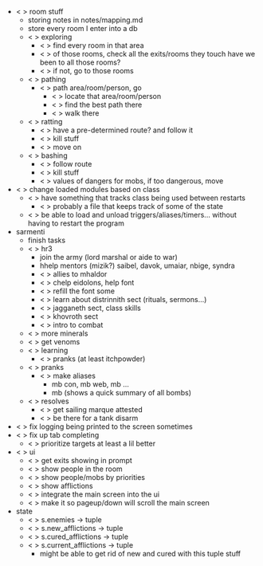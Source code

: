 * < > room stuff
    * storing notes in notes/mapping.md
    * <x> store every room I enter into a db
    * < > exploring
        * < > find every room in that area
        * < > of those rooms, check all the exits/rooms they touch
                have we been to all those rooms?
        * < > if not, go to those rooms
    * < > pathing
        * < > path area/room/person, go
            * < > locate that area/room/person
            * < > find the best path there
            * < > walk there
    * < > ratting
        * < > have a pre-determined route? and follow it
        * < > kill stuff
        * < > move on
    * < > bashing
        * < > follow route
        * < > kill stuff
        * < > values of dangers for mobs, if too dangerous, move
* < > change loaded modules based on class
    * < > have something that tracks class being used between restarts
        * < > probably a file that keeps track of some of the state
    * < > be able to load and unload triggers/aliases/timers...
        without having to restart the program
* sarmenti
    * <x> finish tasks
    * < > hr3
        * <x> join the army (lord marshal or aide to war)
        * <x> hhelp mentors (mizik?)
                saibel, davok, umaiar, nbige, syndra
        * < > allies to mhaldor
        * < > chelp eidolons, help font
        * < > refill the font some
        * < > learn about distrinnith sect (rituals, sermons...)
        * < > jagganeth sect, class skills
        * < > khovroth sect
        * < > intro to combat
    * < > more minerals
    * < > get venoms
    * < > learning
        * < > pranks (at least itchpowder)
    * < > pranks
        * < > make aliases
            * <x> mb con, mb web, mb ...
            * <x> mb (shows a quick summary of all bombs)
    * < > resolves
        * < > get sailing marque attested
        * < > be there for a tank disarm
* < > fix logging being printed to the screen sometimes
* < > fix up tab completing
    * < > prioritize targets at least a lil better
* < > ui
    * < > get exits showing in prompt
    * < > show people in the room
    * < > show people/mobs by priorities
    * < > show afflictions
    * < > integrate the main screen into the ui
    * < > make it so pageup/down will scroll the main screen
* state
    * < > s.enemies -> tuple
    * < > s.new_afflictions -> tuple
    * < > s.cured_afflictions -> tuple
    * < > s.current_afflictions -> tuple
        * might be able to get rid of new and cured with this tuple stuff
